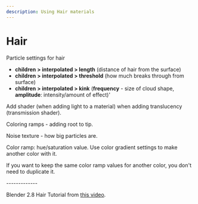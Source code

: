 ```yaml
---
description: Using Hair materials
---
```


# Hair

Particle settings for hair

* **children > interpolated > length** (distance of hair from the surface)
* **children > interpolated > threshold** (how much breaks through from surface)
* **children > interpolated > kink** (**frequency** - size of cloud shape, **amplitude**: intensity/amount of effect)'

Add shader (when adding light to a material) when adding translucency (transmission shader).



Coloring ramps - adding root to tip.

Noise texture - how big particles are.

Color ramp: hue/saturation value. Use color gradient settings to make another color with it.

If you want to keep the same color ramp values for another color, you don't need to duplicate it.

\-------------

Blender 2.8 Hair Tutorial from [this video](https://www.youtube.com/watch?v=Oq0q8AmTnDU).




